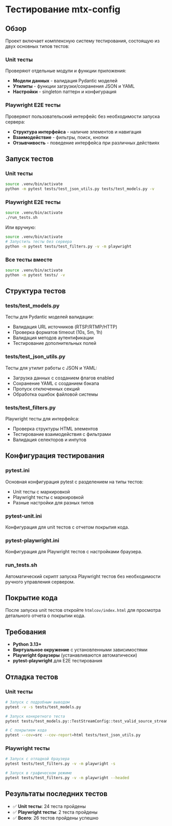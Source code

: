 # Тестирование mtx-config

## Обзор

Проект включает комплексную систему тестирования, состоящую из двух основных типов тестов:

### Unit тесты
Проверяют отдельные модули и функции приложения:
- **Модели данных** - валидация Pydantic моделей
- **Утилиты** - функции загрузки/сохранения JSON и YAML
- **Настройки** - singleton паттерн и конфигурация

### Playwright E2E тесты
Проверяют пользовательский интерфейс без необходимости запуска сервера:
- **Структура интерфейса** - наличие элементов и навигация
- **Взаимодействие** - фильтры, поиск, кнопки
- **Отзывчивость** - поведение интерфейса при различных действиях

## Запуск тестов

### Unit тесты
```bash
source .venv/bin/activate
python -m pytest tests/test_json_utils.py tests/test_models.py -v
```

### Playwright E2E тесты
```bash
source .venv/bin/activate
./run_tests.sh
```

Или вручную:
```bash
source .venv/bin/activate
# Запустить тесты без сервера
python -m pytest tests/test_filters.py -v -m playwright
```

### Все тесты вместе
```bash
source .venv/bin/activate
python -m pytest tests/ -v
```

## Структура тестов

### tests/test_models.py
Тесты для Pydantic моделей валидации:
- Валидация URL источников (RTSP/RTMP/HTTP)
- Проверка форматов timeout (10s, 5m, 1h)
- Валидация методов аутентификации
- Тестирование дополнительных полей

### tests/test_json_utils.py
Тесты для утилит работы с JSON и YAML:
- Загрузка данных с созданием флагов enabled
- Сохранение YAML с созданием бэкапа
- Пропуск отключенных секций
- Обработка ошибок файловой системы

### tests/test_filters.py
Playwright тесты для интерфейса:
- Проверка структуры HTML элементов
- Тестирование взаимодействия с фильтрами
- Валидация селекторов и инпутов

## Конфигурация тестирования

### pytest.ini
Основная конфигурация pytest с разделением на типы тестов:
- Unit тесты с маркировкой
- Playwright тесты с маркировкой
- Разные настройки для разных типов

### pytest-unit.ini
Конфигурация для unit тестов с отчетом покрытия кода.

### pytest-playwright.ini
Конфигурация для Playwright тестов с настройками браузера.

### run_tests.sh
Автоматический скрипт запуска Playwright тестов без необходимости ручного управления сервером.

## Покрытие кода

После запуска unit тестов откройте `htmlcov/index.html` для просмотра детального отчета о покрытии кода.

## Требования

- **Python 3.13+**
- **Виртуальное окружение** с установленными зависимостями
- **Playwright браузеры** (устанавливаются автоматически)
- **pytest-playwright** для E2E тестирования

## Отладка тестов

### Unit тесты
```bash
# Запуск с подробным выводом
pytest -v -s tests/test_models.py

# Запуск конкретного теста
pytest tests/test_models.py::TestStreamConfig::test_valid_source_stream -v

# С покрытием кода
pytest --cov=src --cov-report=html tests/test_json_utils.py
```

### Playwright тесты
```bash
# Запуск с отладкой браузера
pytest tests/test_filters.py -v -m playwright -s

# Запуск в графическом режиме
pytest tests/test_filters.py -v -m playwright --headed
```

## Результаты последних тестов

- ✅ **Unit тесты**: 24 теста пройдены
- ✅ **Playwright тесты**: 2 теста пройдены
- ✅ **Всего**: 26 тестов пройдены успешно

